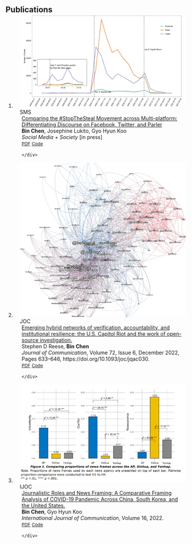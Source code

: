 <h2 id="publications" style="margin: 2px 0px -15px;">Publications</h2>

<div class="publications">
<ol class="bibliography">
<li>
<div class="pub-row">

  <div class="col-sm-3 abbr" style="position: relative;padding-right: 15px;padding-left: 15px;">
    <img src="assets/img/sms_teaser.png" class="teaser img-fluid z-depth-1">
    <abbr class="badge">SMS</abbr>
  </div>

  <div class="col-sm-9" style="position: relative;padding-right: 15px;padding-left: 20px;">
    <div class="title"><a href="https://osf.io/3tdhv/">Comparing the #StopTheSteal Movement across Multi-platform: Differentiating Discourse on Facebook, Twitter, and Parler</a></div>
    <div class="author"><strong>Bin Chen</strong>, Josephine Lukito, Gyo Hyun Koo</div>
    <div class="periodical"><em> Social Media + Society</em> [in press]</div>
    <div class="links">
      <a href="https://osf.io/3tdhv/" class="btn btn-sm z-depth-0" role="button" target="_blank" style="font-size:12px;">PDF</a>
      <a href="https://osf.io/m7ghc/" class="btn btn-sm z-depth-0" role="button" target="_blank" style="font-size:12px;">Code</a>

    </div>
  </div>
</div>
</li>

<li>
<div class="pub-row">

  <div class="col-sm-3 abbr" style="position: relative;padding-right: 15px;padding-left: 15px;">
    <img src="assets/img/joc_teaser.png" class="teaser img-fluid z-depth-1">
    <abbr class="badge">JOC</abbr>
  </div>

  <div class="col-sm-9" style="position: relative;padding-right: 15px;padding-left: 20px;">
    <div class="title"><a href="https://doi.org/10.1093/joc/jqac030">Emerging hybrid networks of verification, accountability, and institutional resilience: the U.S. Capitol Riot and the work of open-source investigation.</a></div>
    <div class="author">Stephen D Reese, <strong>Bin Chen</strong></div>
    <div class="periodical"><em> Journal of Communication</em>, Volume 72, Issue 6, December 2022, Pages 633–646, https://doi.org/10.1093/joc/jqac030.</div>
    <div class="links">
      <a href="https://osf.io/jnq85" class="btn btn-sm z-depth-0" role="button" target="_blank" style="font-size:12px;">PDF</a>
      <a href="https://osf.io/69zbp/" class="btn btn-sm z-depth-0" role="button" target="_blank" style="font-size:12px;">Code</a>

    </div>
  </div>
</div>
</li>

<li>
<div class="pub-row">

  <div class="col-sm-3 abbr" style="position: relative;padding-right: 15px;padding-left: 15px;">
    <img src="assets/img/ijoc_teaser.png" class="teaser img-fluid z-depth-1">
    <abbr class="badge">IJOC</abbr>
  </div>

  <div class="col-sm-9" style="position: relative;padding-right: 15px;padding-left: 20px;">
    <div class="title"><a href="https://ijoc.org/index.php/ijoc/article/view/19479/3879">Journalistic Roles and News Framing: A Comparative Framing Analysis of COVID-19 Pandemic Across China, South Korea, and the United States.</a></div>
    <div class="author"><strong>Bin Chen</strong>, Gyo Hyun Koo</div>
    <div class="periodical"><em>International Journal of Communication</em>, Volume 16, 2022.</div>
    <div class="links">
      <a href="https://ijoc.org/index.php/ijoc/article/view/19479/3879" class="btn btn-sm z-depth-0" role="button" target="_blank" style="font-size:12px;">PDF</a>
      <a href="https://osf.io/z4uwg/" class="btn btn-sm z-depth-0" role="button" target="_blank" style="font-size:12px;">Code</a>

    </div>
  </div>
</div>
</li>
  
<br>

</ol>
</div>
